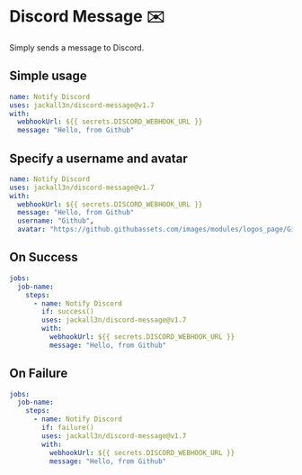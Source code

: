 # Discord Message ✉️

Simply sends a message to Discord.


## Simple usage

```yaml
name: Notify Discord
uses: jackall3n/discord-message@v1.7
with:
  webhookUrl: ${{ secrets.DISCORD_WEBHOOK_URL }}
  message: "Hello, from Github"
```


## Specify a username and avatar

```yaml
name: Notify Discord
uses: jackall3n/discord-message@v1.7
with:
  webhookUrl: ${{ secrets.DISCORD_WEBHOOK_URL }}
  message: "Hello, from Github"
  username: "Github",
  avatar: "https://github.githubassets.com/images/modules/logos_page/GitHub-Mark.png"
```

## On Success

```yaml
jobs:
  job-name:
    steps:
      - name: Notify Discord
        if: success()
        uses: jackall3n/discord-message@v1.7
        with:
          webhookUrl: ${{ secrets.DISCORD_WEBHOOK_URL }}
          message: "Hello, from Github"
```

## On Failure

```yaml
jobs:
  job-name:
    steps:
      - name: Notify Discord
        if: failure()
        uses: jackall3n/discord-message@v1.7
        with:
          webhookUrl: ${{ secrets.DISCORD_WEBHOOK_URL }}
          message: "Hello, from Github"
```